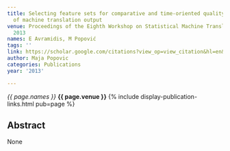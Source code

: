 ```yaml
---
title: Selecting feature sets for comparative and time-oriented quality estimation
  of machine translation output
venue: Proceedings of the Eighth Workshop on Statistical Machine Translation, 329-336,
  2013
names: E Avramidis, M Popović
tags: ''
link: https://scholar.google.com/citations?view_op=view_citation&hl=en&user=KdAV2Y0AAAAJ&pagesize=100&sortby=pubdate&citation_for_view=KdAV2Y0AAAAJ:08ZZubdj9fEC
author: Maja Popovic
categories: Publications
year: '2013'

---
```


*{{ page.names }}*
**{{ page.venue }}**
{% include display-publication-links.html pub=page %}
## Abstract

None